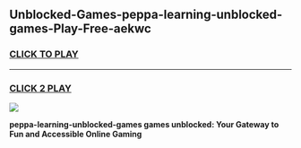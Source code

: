 
## Unblocked-Games-peppa-learning-unblocked-games-Play-Free-aekwc
<h3>
<a href="https://premium76.site?title=peppa-learning-unblocked-games&ref=21A">CLICK TO PLAY</a></h3>
<hr>

<h3>
<a href="https://premium76.site?title=peppa-learning-unblocked-games&ref=21A">CLICK 2 PLAY</a>
  
</h3>

<a href="https://premium76.site?title=peppa-learning-unblocked-games&ref=21A"><img src="https://clearcache.store/games.png"></a>


**peppa-learning-unblocked-games games unblocked: Your Gateway to Fun and Accessible Online Gaming**

